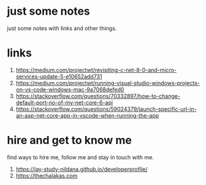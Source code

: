 # just some notes

just some notes with links and other things.

# links

1. https://medium.com/projectwt/revisiting-c-net-8-0-and-micro-services-update-5-e10652add731
1. https://medium.com/projectwt/running-visual-studio-windows-projects-on-vs-code-windows-mac-9a7068defed0
1. https://stackoverflow.com/questions/70332897/how-to-change-default-port-no-of-my-net-core-6-api
1. https://stackoverflow.com/questions/59024379/launch-specific-url-in-an-asp-net-core-app-in-vscode-when-running-the-app

# hire and get to know me

find ways to hire me, follow me and stay in touch with me.

1. https://jay-study-nildana.github.io/developerprofile/
1. https://thechalakas.com